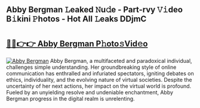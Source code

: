 ## Abby Bergman 𝙻eaked 𝙽u𝚍e - Part-rvy 𝚅𝚒deo B𝚒kini 𝙿hotos - Hot All 𝙻eaks DDjmC

# <h2><a href="http://ld50ts9.urlbe.top/?page=Abby+Bergman">🔗🔗👉👉 Abby Bergman P𝚑oto𝚜Vid𝚎o</a></h2>

[![Abby Bergman](https://i.imgur.com/eBuTRDB.gif)](http://ld50ts9.urlbe.top/?page=Abby+Bergman)
Abby Bergman, a multifaceted and paradoxical individual, challenges simple understanding. Her groundbreaking style of online communication has enthralled and infuriated spectators, igniting debates on ethics, individuality, and the evolving nature of virtual societies. Despite the uncertainty of her next actions, her impact on the virtual world is profound. Fueled by an unyielding resolve and undeniable enchantment, Abby Bergman progress in the digital realm is unrelenting.
